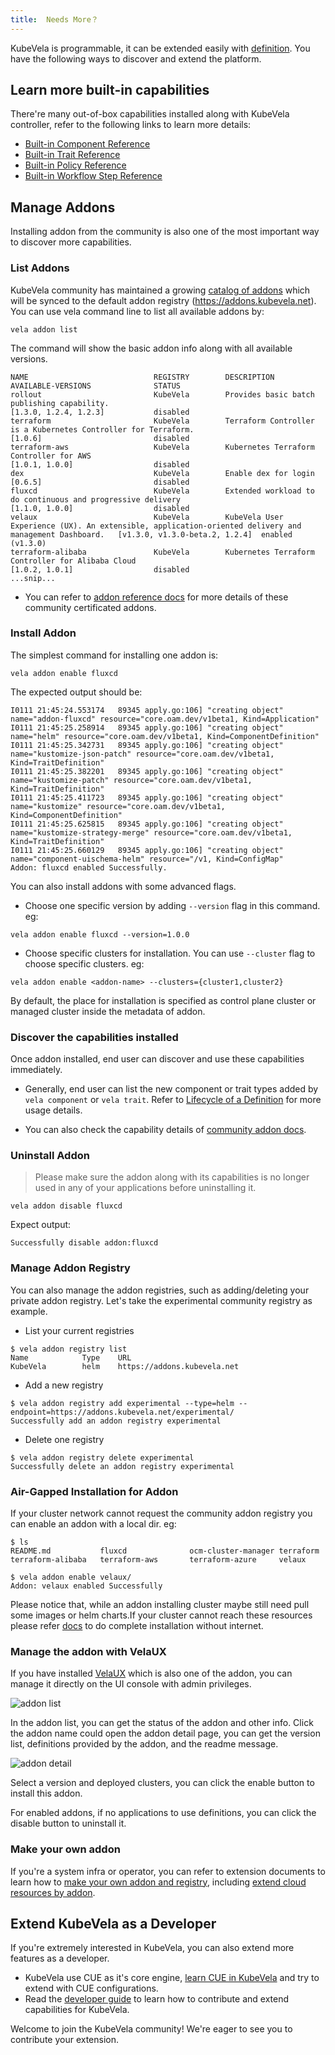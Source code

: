```yaml
---
title:  Needs More？
---
```


KubeVela is programmable, it can be extended easily with [definition](../../getting-started/definition). You have the following ways to discover and extend the platform.

## Learn more built-in capabilities

There're many out-of-box capabilities installed along with KubeVela controller, refer to the following links to learn more details:

  - [Built-in Component Reference](./references)
  - [Built-in Trait Reference](../traits/references)
  - [Built-in Policy Reference](../policies/references)
  - [Built-in Workflow Step Reference](../workflow/built-in-workflow-defs)

## Manage Addons

Installing addon from the community is also one of the most important way to discover more capabilities.

### List Addons

KubeVela community has maintained a growing [catalog of addons](https://github.com/kubevela/catalog) which will be synced to the default addon registry (https://addons.kubevela.net). You can use vela command line to list all available addons by:

```shell
vela addon list
```

The command will show the basic addon info along with all available versions.

```console
NAME                            REGISTRY        DESCRIPTION                                                                                             AVAILABLE-VERSIONS              STATUS          
rollout                         KubeVela        Provides basic batch publishing capability.                                                             [1.3.0, 1.2.4, 1.2.3]           disabled        
terraform                       KubeVela        Terraform Controller is a Kubernetes Controller for Terraform.                                          [1.0.6]                         disabled        
terraform-aws                   KubeVela        Kubernetes Terraform Controller for AWS                                                                 [1.0.1, 1.0.0]                  disabled        
dex                             KubeVela        Enable dex for login                                                                                    [0.6.5]                         disabled        
fluxcd                          KubeVela        Extended workload to do continuous and progressive delivery                                             [1.1.0, 1.0.0]                  disabled
velaux                          KubeVela        KubeVela User Experience (UX). An extensible, application-oriented delivery and management Dashboard.   [v1.3.0, v1.3.0-beta.2, 1.2.4]  enabled (v1.3.0)
terraform-alibaba               KubeVela        Kubernetes Terraform Controller for Alibaba Cloud                                                       [1.0.2, 1.0.1]                  disabled    
...snip...
```

* You can refer to [addon reference docs](../../reference/addons/overview) for more details of these community certificated addons.

### Install Addon

The simplest command for installing one addon is:

```shell
vela addon enable fluxcd
```

The expected output should be:
```console
I0111 21:45:24.553174   89345 apply.go:106] "creating object" name="addon-fluxcd" resource="core.oam.dev/v1beta1, Kind=Application"
I0111 21:45:25.258914   89345 apply.go:106] "creating object" name="helm" resource="core.oam.dev/v1beta1, Kind=ComponentDefinition"
I0111 21:45:25.342731   89345 apply.go:106] "creating object" name="kustomize-json-patch" resource="core.oam.dev/v1beta1, Kind=TraitDefinition"
I0111 21:45:25.382201   89345 apply.go:106] "creating object" name="kustomize-patch" resource="core.oam.dev/v1beta1, Kind=TraitDefinition"
I0111 21:45:25.411723   89345 apply.go:106] "creating object" name="kustomize" resource="core.oam.dev/v1beta1, Kind=ComponentDefinition"
I0111 21:45:25.625815   89345 apply.go:106] "creating object" name="kustomize-strategy-merge" resource="core.oam.dev/v1beta1, Kind=TraitDefinition"
I0111 21:45:25.660129   89345 apply.go:106] "creating object" name="component-uischema-helm" resource="/v1, Kind=ConfigMap"
Addon: fluxcd enabled Successfully.
```

You can also install addons with some advanced flags.

* Choose one specific version by adding `--version` flag in this command. eg:

```shell
vela addon enable fluxcd --version=1.0.0
```

* Choose specific clusters for installation. You can use `--cluster` flag to choose specific clusters. eg:

```shell
vela addon enable <addon-name> --clusters={cluster1,cluster2}
```

By default, the place for installation is specified as control plane cluster or managed cluster inside the metadata of addon. 

### Discover the capabilities installed

Once addon installed, end user can discover and use these capabilities immediately.

* Generally, end user can list the new component or trait types added by `vela component` or `vela trait`. Refer to [Lifecycle of a Definition](../../getting-started/definition#lifecycle-of-a-definition) for more usage details.

* You can also check the capability details of [community addon docs](../../reference/addons/overview).

### Uninstall Addon

> Please make sure the addon along with its capabilities is no longer used in any of your applications before uninstalling it.

```shell
vela addon disable fluxcd
```

Expect output:
```
Successfully disable addon:fluxcd
```

### Manage Addon Registry

You can also manage the addon registries, such as adding/deleting your private addon registry.
Let's take the experimental community registry as example.

* List your current registries

```
$ vela addon registry list 
Name            Type    URL                        
KubeVela        helm    https://addons.kubevela.net
```

* Add a new registry

```
$ vela addon registry add experimental --type=helm --endpoint=https://addons.kubevela.net/experimental/
Successfully add an addon registry experimental
```

* Delete one registry

```
$ vela addon registry delete experimental
Successfully delete an addon registry experimental
```

### Air-Gapped Installation for Addon

If your cluster network cannot request the community addon registry you can enable an addon with a local dir. eg:

```
$ ls
README.md           fluxcd              ocm-cluster-manager terraform           terraform-alibaba   terraform-aws       terraform-azure     velaux

$ vela addon enable velaux/
Addon: velaux enabled Successfully
```

Please notice that, while an addon installing cluster maybe still need pull some images or helm charts.If your cluster cannot reach these resources please refer [docs](../../platform-engineers/system-operation/enable-addon-offline) to do complete installation without internet.

### Manage the addon with VelaUX

If you have installed [VelaUX](../../reference/addons/velaux) which is also one of the addon, you can manage it directly on the UI console with admin privileges.

![addon list](https://static.kubevela.net/images/1.3/addon-list.jpg)

In the addon list, you can get the status of the addon and other info. Click the addon name could open the addon detail page, you can get the version list, definitions provided by the addon, and the readme message.

![addon detail](https://static.kubevela.net/images/1.3/addon-detail.jpg)

Select a version and deployed clusters, you can click the enable button to install this addon.

For enabled addons, if no applications to use definitions, you can click the disable button to uninstall it.


### Make your own addon

If you're a system infra or operator, you can refer to extension documents to learn how to [make your own addon and registry](../../platform-engineers/addon/intro), including [extend cloud resources by addon](../../platform-engineers/addon/terraform).

## Extend KubeVela as a Developer

If you're extremely interested in KubeVela, you can also extend more features as a developer.

- KubeVela use CUE as it's core engine, [learn CUE in KubeVela](../../platform-engineers/cue/basic) and try to extend with CUE configurations.
- Read the [developer guide](../../contributor/overview) to learn how to contribute and extend capabilities for KubeVela.

Welcome to join the KubeVela community! We're eager to see you to contribute your extension.
